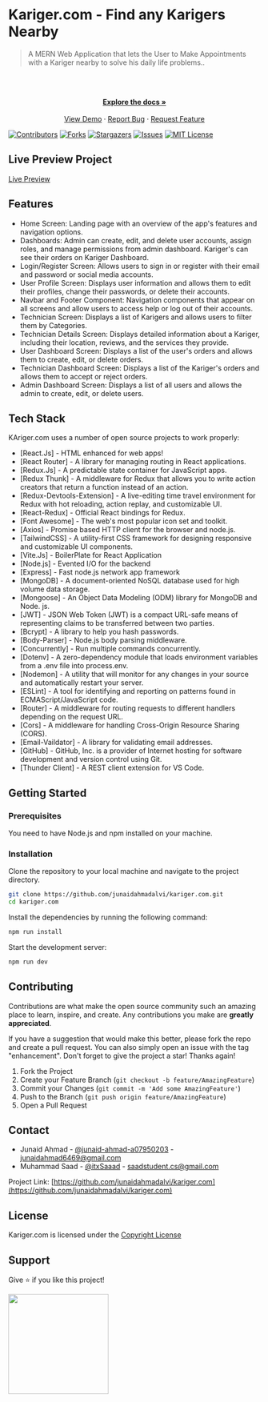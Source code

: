 # Kariger.com - Find any Karigers Nearby

> A MERN Web Application that lets the User to Make Appointments with a Kariger nearby to solve his daily life problems..

<!-- PROJECT LOGO -->
<br />
<div align="center">
  <p align="center">
    <br />
    <a href="https://github.com/junaidahmadalvi/kariger.com">
    <strong>Explore the docs »</strong></a>
    <br />
    <br />
    <a href="https://kariger-com.vercel.app/">View Demo</a>
    ·
    <a href="https://github.com/junaidahmadalvi/kariger.com/issues">Report Bug</a>
    ·
    <a href="https://github.com/junaidahmadalvi/kariger.com/issues">Request Feature</a>
  </p>
</div>

[![Contributors][contributors-shield]][contributors-url]
[![Forks][forks-shield]][forks-url]
[![Stargazers][stars-shield]][stars-url]
[![Issues][issues-shield]][issues-url]
[![MIT License][license-shield]][license-url]

## Live Preview Project

[Live Preview](https://kariger-com.vercel.app/)

## Features

- Home Screen: Landing page with an overview of the app's features and navigation options.
- Dashboards: Admin can create, edit, and delete user accounts, assign roles, and manage permissions from admin dashboard. Kariger's can see their orders on Kariger Dashboard.
- Login/Register Screen: Allows users to sign in or register with their email and password or social media accounts.
- User Profile Screen: Displays user information and allows them to edit their profiles, change their passwords, or delete their accounts.
- Navbar and Footer Component: Navigation components that appear on all screens and allow users to access help or log out of their accounts.
- Technician Screen: Displays a list of Karigers and allows users to filter them by Categories.
- Technician Details Screen: Displays detailed information about a Kariger, including their location, reviews, and the services they provide.
- User Dashboard Screen: Displays a list of the user's orders and allows them to create, edit, or delete orders.
- Technician Dashboard Screen: Displays a list of the Kariger's orders and allows them to accept or reject orders.
- Admin Dashboard Screen: Displays a list of all users and allows the admin to create, edit, or delete users.

## Tech Stack

KAriger.com uses a number of open source projects to work properly:

- [React.Js] - HTML enhanced for web apps!
- [React Router] - A library for managing routing in React applications.
- [Redux.Js] - A predictable state container for JavaScript apps.
- [Redux Thunk] - A middleware for Redux that allows you to write action creators that return a function instead of an action.
- [Redux-Devtools-Extension] - A live-editing time travel environment for Redux with hot reloading, action replay, and customizable UI.
- [React-Redux] - Official React bindings for Redux.
- [Font Awesome] - The web's most popular icon set and toolkit.
- [Axios] - Promise based HTTP client for the browser and node.js.
- [TailwindCSS] - A utility-first CSS framework for designing responsive and customizable UI components.
- [Vite.Js] - BoilerPlate for React Application
- [Node.js] - Evented I/O for the backend
- [Express] - Fast node.js network app framework
- [MongoDB] - A document-oriented NoSQL database used for high volume data storage.
- [Mongoose] - An Object Data Modeling (ODM) library for MongoDB and Node. js.
- [JWT] - JSON Web Token (JWT) is a compact URL-safe means of representing claims to be transferred between two parties.
- [Bcrypt] - A library to help you hash passwords.
- [Body-Parser] - Node.js body parsing middleware.
- [Concurrently] - Run multiple commands concurrently.
- [Dotenv] - A zero-dependency module that loads environment variables from a .env file into process.env.
- [Nodemon] - A utility that will monitor for any changes in your source and automatically restart your server.
- [ESLint] - A tool for identifying and reporting on patterns found in ECMAScript/JavaScript code.
- [Router] - A middleware for routing requests to different handlers depending on the request URL.
- [Cors] - A middleware for handling Cross-Origin Resource Sharing (CORS).
- [Email-Vaildator] - A library for validating email addresses.
- [GitHub] - GitHub, Inc. is a provider of Internet hosting for software development and version control using Git.
- [Thunder Client] - A REST client extension for VS Code.

## Getting Started

### Prerequisites

You need to have Node.js and npm installed on your machine.

### Installation

Clone the repository to your local machine and navigate to the project directory.

```bash
git clone https://github.com/junaidahmadalvi/kariger.com.git
cd kariger.com
```

Install the dependencies by running the following command:

```bash
npm run install
```

Start the development server:

```bash
npm run dev
```

## Contributing

Contributions are what make the open source community such an amazing place to learn, inspire, and create. Any contributions you make are **greatly appreciated**.

If you have a suggestion that would make this better, please fork the repo and create a pull request. You can also simply open an issue with the tag "enhancement".
Don't forget to give the project a star! Thanks again!

1. Fork the Project
2. Create your Feature Branch (`git checkout -b feature/AmazingFeature`)
3. Commit your Changes (`git commit -m 'Add some AmazingFeature'`)
4. Push to the Branch (`git push origin feature/AmazingFeature`)
5. Open a Pull Request

## Contact

- Junaid Ahmad - [@junaid-ahmad-a07950203](https://www.linkedin.com/in/junaid-ahmad-a07950203) - junaidahmad6469@gmail.com
- Muhammad Saad - [@itxSaaad](https://www.linkedin.com/in/itxsaaad/) - saadstudent.cs@gmail.com

Project Link: [https://github.com/junaidahmadalvi/kariger.com](https://github.com/junaidahmadalvi/kariger.com)

## License

Kariger.com is licensed under the [Copyright License](./LICENSE)

## Support

Give ⭐️ if you like this project!

<a href="https://www.buymeacoffee.com/itxSaaad"><img src="https://cdn.buymeacoffee.com/buttons/v2/default-yellow.png" width="200" /></a>

<!-- MARKDOWN LINKS & IMAGES -->
<!-- https://www.markdownguide.org/basic-syntax/#reference-style-links -->

[contributors-shield]: https://img.shields.io/github/contributors/junaidahmadalvi/kariger.com.svg?style=for-the-badge
[contributors-url]: https://github.com/junaidahmadalvi/kariger.com/graphs/contributors
[forks-shield]: https://img.shields.io/github/forks/junaidahmadalvi/kariger.com.svg?style=for-the-badge
[forks-url]: https://github.com/junaidahmadalvi/kariger.com/network/members
[stars-shield]: https://img.shields.io/github/stars/junaidahmadalvi/kariger.com.svg?style=for-the-badge
[stars-url]: https://github.com/junaidahmadalvi/kariger.com/stargazers
[issues-shield]: https://img.shields.io/github/issues/junaidahmadalvi/kariger.com.svg?style=for-the-badge
[issues-url]: https://github.com/junaidahmadalvi/kariger.com/issues
[license-shield]: https://img.shields.io/github/license/junaidahmadalvi/kariger.com.svg?style=for-the-badge
[license-url]: https://github.com/junaidahmadalvi/kariger.com/blob/master/LICENSE.md
